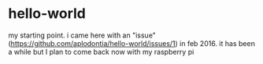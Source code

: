 # hello-world
my starting point. i came here with an "issue"(https://github.com/aplodontia/hello-world/issues/1) in feb 2016.
it has been a while but I plan to come back now
with my raspberry pi
